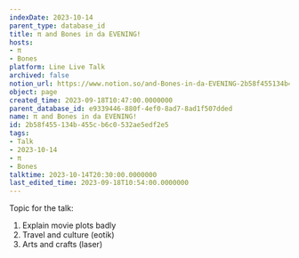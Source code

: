 ```yaml
---
indexDate: 2023-10-14
parent_type: database_id
title: π and Bones in da EVENING!
hosts:
- π
- Bones
platform: Line Live Talk
archived: false
notion_url: https://www.notion.so/and-Bones-in-da-EVENING-2b58f455134b455cb6c0532ae5edf2e5
object: page
created_time: 2023-09-18T10:47:00.0000000
parent_database_id: e9339446-880f-4ef0-8ad7-8ad1f507dded
name: π and Bones in da EVENING!
id: 2b58f455-134b-455c-b6c0-532ae5edf2e5
tags:
- Talk
- 2023-10-14
- π
- Bones
talktime: 2023-10-14T20:30:00.0000000
last_edited_time: 2023-09-18T10:54:00.0000000
---
```


Topic for the talk:
1. Explain movie plots  badly 
2. Travel and culture (eotik)
3. Arts and crafts (laser)

























